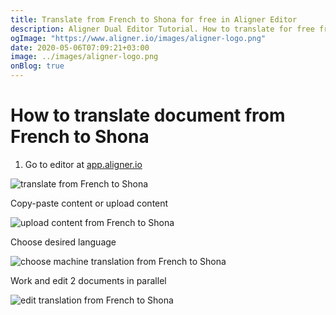 ```yaml
---
title: Translate from French to Shona for free in Aligner Editor
description: Aligner Dual Editor Tutorial. How to translate for free from French to Shona. Aligner is multilingual document management platform. 
ogImage: "https://www.aligner.io/images/aligner-logo.png"
date: 2020-05-06T07:09:21+03:00
image: ../images/aligner-logo.png
onBlog: true
---
```


# How to translate document from French to Shona

1. Go to editor at [app.aligner.io](https://app.aligner.io "Aligner App web page")

![translate from French to Shona](../aligner-blank-editor.png "translate from French to Shona")

Copy-paste content or upload content

![upload content from French to Shona](../aligner-uploaded-document.png "upload content from French to Shona")

Choose desired language

![choose machine translation from French to Shona](../aligner-language-dropdown.png "choose machine translation from French to Shona")

Work and edit 2 documents in parallel

![edit translation from French to Shona](../aligner-double-sitded-editor.png "edit translation from French to Shona")


